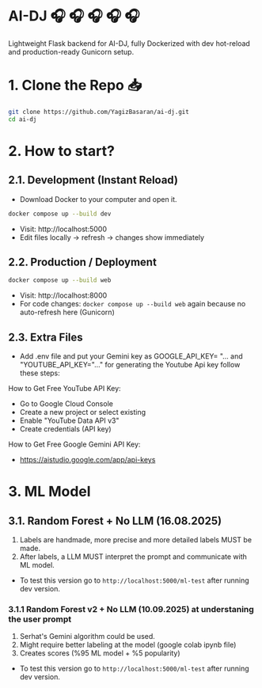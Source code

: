 # AI-DJ 🎧 🎧 🎧 🎧 🎧 

Lightweight Flask backend for AI-DJ, fully Dockerized with dev hot-reload and production-ready Gunicorn setup.

# 1. Clone the Repo 📥 
```bash
git clone https://github.com/YagizBasaran/ai-dj.git
cd ai-dj
```

# 2. How to start?

## 2.1. Development (Instant Reload)

- Download Docker to your computer and open it.

```bash 
docker compose up --build dev
```
- Visit: http://localhost:5000
- Edit files locally → refresh → changes show immediately

## 2.2. Production / Deployment
```bash 
docker compose up --build web
```
- Visit: http://localhost:8000
- For code changes: ```docker compose up --build web``` again because no auto-refresh here (Gunicorn)

## 2.3. Extra Files
- Add .env file and put your Gemini key as GOOGLE_API_KEY= "... and "YOUTUBE_API_KEY="..." for generating the Youtube Api key follow these steps:

How to Get Free YouTube API Key:

- Go to Google Cloud Console
- Create a new project or select existing
- Enable "YouTube Data API v3"
- Create credentials (API key)

How to Get Free Google Gemini API Key:
- https://aistudio.google.com/app/api-keys

# 3. ML Model

## 3.1. Random Forest + No LLM (16.08.2025)
1. Labels are handmade, more precise and more detailed labels MUST be made.
2. After labels, a LLM MUST interpret the prompt and communicate with ML model.
- To test this version go to `http://localhost:5000/ml-test` after running dev version.

### 3.1.1 Random Forest v2 + No LLM (10.09.2025) at understaning the user prompt
1. Serhat's Gemini algorithm could be used.
2. Might require better labeling at the model (google colab ipynb file)
3. Creates scores (%95 ML model + %5 popularity)
- To test this version go to `http://localhost:5000/ml-test` after running dev version.
